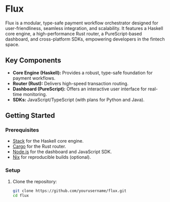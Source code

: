 # Flux

Flux is a modular, type-safe payment workflow orchestrator designed for user-friendliness, seamless integration, and scalability. It features a Haskell core engine, a high-performance Rust router, a PureScript-based dashboard, and cross-platform SDKs, empowering developers in the fintech space.

## Key Components
- **Core Engine (Haskell):** Provides a robust, type-safe foundation for payment workflows.
- **Router (Rust):** Delivers high-speed transaction routing.
- **Dashboard (PureScript):** Offers an interactive user interface for real-time monitoring.
- **SDKs:** JavaScript/TypeScript (with plans for Python and Java).

## Getting Started

### Prerequisites
- [Stack](https://docs.haskellstack.org) for the Haskell core engine.
- [Cargo](https://doc.rust-lang.org/cargo/) for the Rust router.
- [Node.js](https://nodejs.org) for the dashboard and JavaScript SDK.
- [Nix](https://nixos.org) for reproducible builds (optional).

### Setup

1. Clone the repository:
   ```bash
   git clone https://github.com/yourusername/flux.git
   cd flux
